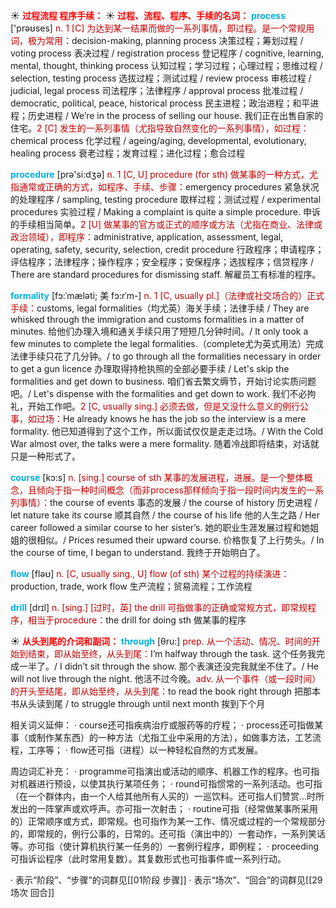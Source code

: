 ☀ <font color="red">**过程流程 程序手续：**</font>
☀ <font color="red">**过程、流程、程序、手续的名词：**</font>
<font color="sky blue">**process**</font> ['prəʊses] 
<font color="#c00000">n. 1 [C] 为达到某一结果而做的一系列事情，即过程。是一个常规用词，极为常用：</font>decision-making, planning process 决策过程；筹划过程 / voting process 表决过程 / registration process 登记程序 / cognitive, learning, mental, thought, thinking process 认知过程；学习过程；心理过程；思维过程 / selection, testing process 选拔过程；测试过程 / review process 审核过程 / judicial, legal process 司法程序；法律程序 / approval process 批准过程 / democratic, political, peace, historical process 民主进程；政治进程；和平进程；历史进程 / We’re in the process of selling our house. 我们正在出售自家的住宅。<font color="#c00000">2 [C] 发生的一系列事情（尤指导致自然变化的一系列事情），如过程：</font>chemical process 化学过程 / ageing/aging, developmental, evolutionary, healing process 衰老过程；发育过程；进化过程；愈合过程

<font color="sky blue">**procedure**</font> [prə'si:dӡə] 
<font color="#c00000">n. 1 [C, U] procedure (for sth) 做某事的一种方式，尤指通常或正确的方式，如程序、手续、步骤：</font>emergency procedures 紧急状况的处理程序 / sampling, testing procedure 取样过程；测试过程 / experimental procedures 实验过程 / Making a complaint is quite a simple procedure. 申诉的手续相当简单。<font color="#c00000">2 [U] 做某事的官方或正式的顺序或方法（尤指在商业、法律或政治领域），即程序：</font>administrative, application, assessment, legal, operating, safety, security, selection, credit procedure 行政程序；申请程序；评估程序；法律程序；操作程序；安全程序；安保程序；选拔程序；信贷程序 / There are standard procedures for dismissing staff. 解雇员工有标准的程序。
           
<font color="sky blue">**formality**</font> [fɔ:ˈmæləti; 美 fɔ:rˈm-]
<font color="#c00000">n. 1 [C, usually pl.]（法律或社交场合的）正式手续：</font>customs, legal formalities（均尤英）海关手续；法律手续 / They are whisked through the immigration and customs formalities in a matter of minutes. 给他们办理入境和通关手续只用了短短几分钟时间。/ It only took a few minutes to complete the legal formalities.（complete尤为英式用法）完成法律手续只花了几分钟。/ to go through all the formalities necessary in order to get a gun licence 办理取得持枪执照的全部必要手续 / Let's skip the formalities and get down to business. 咱们省去繁文缛节，开始讨论实质问题吧。/ Let's dispense with the formalities and get down to work. 我们不必拘礼，开始工作吧。<font color="#c00000">2 [C, usually sing.] 必须去做，但是又没什么意义的例行公事，如过场：</font>He already knows he has the job so the interview is a mere formality. 他已知道得到了这个工作，所以面试仅仅是走走过场。/ With the Cold War almost over, the talks were a mere formality. 随着冷战即将结束，对话就只是一种形式了。

<font color="sky blue">**course**</font> [kɔ:s] 
<font color="#c00000">n. [sing.] course of sth 某事的发展进程，进展。是一个整体概念，且倾向于指一种时间概念（而非process那样倾向于指一段时间内发生的一系列事情）：</font>the course of events 事态的发展 / the course of history 历史进程 / let nature take its course 顺其自然 / the course of his life 他的人生之路 / Her career followed a similar course to her sister’s. 她的职业生涯发展过程和她姐姐的很相似。/ Prices resumed their upward course. 价格恢复了上行势头。/ In the course of time, I began to understand. 我终于开始明白了。

<font color="sky blue">**flow**</font> [fləʊ] 
<font color="#c00000">n. [C, usually sing., U] flow (of sth) 某个过程的持续演进：</font>production, trade, work flow 生产流程；贸易流程；工作流程

<font color="sky blue">**drill**</font> [drɪl] 
<font color="#c00000">n. [sing.] [过时，英] the drill 可指做事的正确或常规方式，即常规程序，相当于procedure：</font>the drill for doing sth 做某事的程序

☀ <font color="red">**从头到尾的介词和副词：**</font>
<font color="sky blue">**through**</font> [θru:] 
<font color="#c00000">prep. 从一个活动、情况、时间的开始到结束，即从始至终，从头到尾：</font>I’m halfway through the task. 这个任务我完成一半了。/ I didn’t sit through the show. 那个表演还没完我就坐不住了。/ He will not live through the night. 他活不过今晚。<font color="#c00000">adv. 从一个事件（或一段时间）的开头至结尾，即从始至终，从头到尾：</font>to read the book right through 把那本书从头读到尾 / to struggle through until next month 挨到下个月

相关词义延伸：
· course还可指疾病治疗或服药等的疗程；
· process还可指做某事（或制作某东西）的一种方法（尤指工业中采用的方法），如做事方法，工艺流程，工序等；
· flow还可指（进程）以一种轻松自然的方式发展。

周边词汇补充：
· programme可指演出或活动的顺序、机器工作的程序。也可指对机器进行预设，以使其执行某项任务；
· round可指惯常的一系列活动。也可指（在一个群体内，由一个人给其他所有人买的）一巡饮料。还可指人们赞赏…时所发出的一阵掌声或欢呼声。亦可指一次射击；
· routine可指（经常做某事所采用的）正常顺序或方式，即常规。也可指作为某一工作、情况或过程的一个常规部分的，即常规的，例行公事的，日常的。还可指（演出中的）一套动作，一系列笑话等。亦可指（使计算机执行某一任务的）一套例行程序，即例程；
· proceeding可指诉讼程序（此时常用复数）。其复数形式也可指事件或一系列行动。

· 表示“阶段”、“步骤”的词群见[[01阶段 步骤]]
· 表示“场次”、“回合”的词群见[[29场次 回合]]